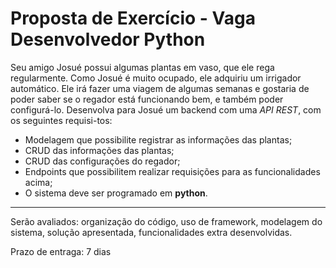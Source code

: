 # Proposta de Exercício - Vaga Desenvolvedor Python

Seu amigo Josué possui algumas plantas em vaso, que ele rega regularmente. Como Josué é muito ocupado, ele adquiriu um irrigador automático. Ele irá fazer uma viagem de algumas semanas e gostaria de poder saber se o regador está funcionando bem, e também poder configurá-lo.
Desenvolva para Josué um backend com uma *API REST*, com os seguintes requisi-tos:

* Modelagem que possibilite registrar as informações das plantas;
* CRUD das informações das plantas;
* CRUD das configurações do regador;
* Endpoints que possibilitem realizar requisições para as funcionalidades acima;
* O sistema deve ser programado em **python**.

***

Serão avaliados: organização do código, uso de framework, modelagem do sistema, solução apresentada, funcionalidades extra desenvolvidas.

Prazo de entraga: 7 dias